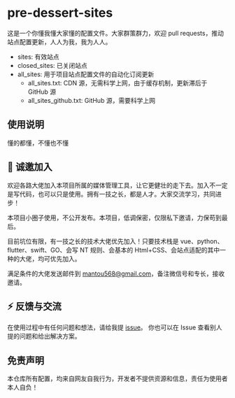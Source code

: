 # pre-dessert-sites

这是一个你懂我懂大家懂的配置文件。大家群策群力，欢迎 pull requests，推动站点配置更新，人人为我，我为人人。

- sites: 有效站点
- closed_sites: 已关闭站点
- all_sites: 用于项目站点配置文件的自动化订阅更新
  - all_sites.txt: CDN 源，无需科学上网，由于缓存机制，更新滞后于 GitHub 源
  - all_sites_github.txt: GitHub 源，需要科学上网

## 使用说明

懂的都懂，不懂也不懂

## 🎉 诚邀加入

欢迎各路大佬加入本项目所属的媒体管理工具，让它更健壮的走下去。加入不一定是写代码，也可以只是使用。拥有一技之长，都是人才。大家交流学习，共同进步！

本项目小圈子使用，不公开发布。本项目，低调保密，仅限私下邀请，力保苟到最后。

目前坑位有限，有一技之长的技术大佬优先加入！只要技术栈是 vue、python、flutter、swift、GO、会写 NT 规则、会基本的 Html+CSS、会站点适配的其中一种的大佬，均可优先加入。

满足条件的大佬发送邮件到 mantou568@gmail.com，备注微信号和专长，接收邀请。

## ⚡ 反馈与交流

在使用过程中有任何问题和想法，请给我提 [issue](https://github.com/mantou568/pre-dessert-sites/issues)。
你也可以在 Issue 查看别人提的问题和给出解决方案。

## 免责声明

本仓库所有配置，均来自网友自我行为，开发者不提供资源和信息，责任为使用者本人自负！
